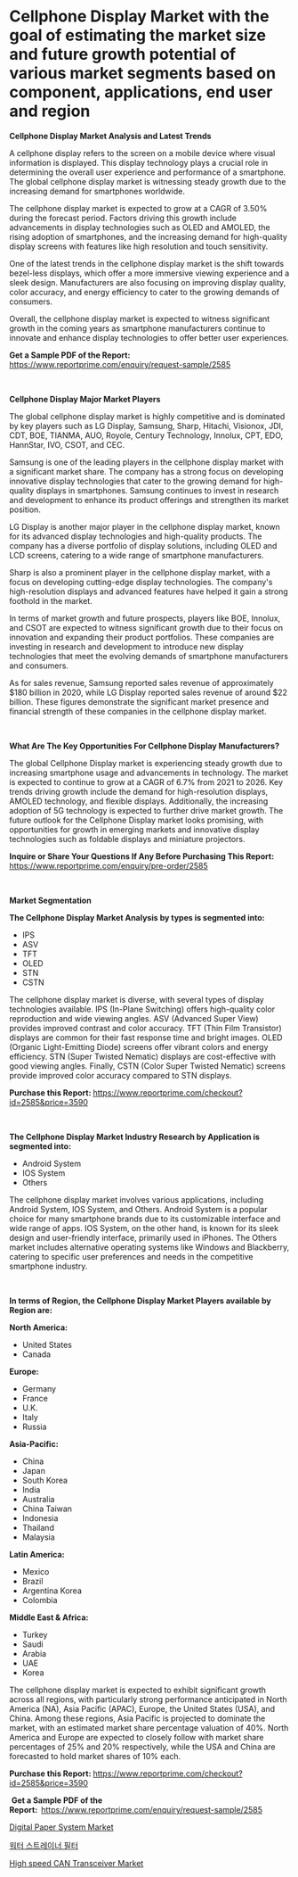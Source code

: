 <p><h1>Cellphone Display Market with the goal of estimating the market size and future growth potential of various market segments based on component, applications, end user and region</h1></p><p><strong>Cellphone Display Market Analysis and Latest Trends</strong></p>
<p><p>A cellphone display refers to the screen on a mobile device where visual information is displayed. This display technology plays a crucial role in determining the overall user experience and performance of a smartphone. The global cellphone display market is witnessing steady growth due to the increasing demand for smartphones worldwide.</p><p>The cellphone display market is expected to grow at a CAGR of 3.50% during the forecast period. Factors driving this growth include advancements in display technologies such as OLED and AMOLED, the rising adoption of smartphones, and the increasing demand for high-quality display screens with features like high resolution and touch sensitivity.</p><p>One of the latest trends in the cellphone display market is the shift towards bezel-less displays, which offer a more immersive viewing experience and a sleek design. Manufacturers are also focusing on improving display quality, color accuracy, and energy efficiency to cater to the growing demands of consumers.</p><p>Overall, the cellphone display market is expected to witness significant growth in the coming years as smartphone manufacturers continue to innovate and enhance display technologies to offer better user experiences.</p></p>
<p><strong>Get a Sample PDF of the Report:&nbsp;</strong> <a href="https://www.reportprime.com/enquiry/request-sample/2585">https://www.reportprime.com/enquiry/request-sample/2585</a></p>
<p>&nbsp;</p>
<p><strong>Cellphone Display Major Market Players</strong></p>
<p><p>The global cellphone display market is highly competitive and is dominated by key players such as LG Display, Samsung, Sharp, Hitachi, Visionox, JDI, CDT, BOE, TIANMA, AUO, Royole, Century Technology, Innolux, CPT, EDO, HannStar, IVO, CSOT, and CEC. </p><p>Samsung is one of the leading players in the cellphone display market with a significant market share. The company has a strong focus on developing innovative display technologies that cater to the growing demand for high-quality displays in smartphones. Samsung continues to invest in research and development to enhance its product offerings and strengthen its market position.</p><p>LG Display is another major player in the cellphone display market, known for its advanced display technologies and high-quality products. The company has a diverse portfolio of display solutions, including OLED and LCD screens, catering to a wide range of smartphone manufacturers.</p><p>Sharp is also a prominent player in the cellphone display market, with a focus on developing cutting-edge display technologies. The company's high-resolution displays and advanced features have helped it gain a strong foothold in the market.</p><p>In terms of market growth and future prospects, players like BOE, Innolux, and CSOT are expected to witness significant growth due to their focus on innovation and expanding their product portfolios. These companies are investing in research and development to introduce new display technologies that meet the evolving demands of smartphone manufacturers and consumers.</p><p>As for sales revenue, Samsung reported sales revenue of approximately $180 billion in 2020, while LG Display reported sales revenue of around $22 billion. These figures demonstrate the significant market presence and financial strength of these companies in the cellphone display market.</p></p>
<p>&nbsp;</p>
<p><strong>What Are The Key Opportunities For Cellphone Display Manufacturers?</strong></p>
<p><p>The global Cellphone Display market is experiencing steady growth due to increasing smartphone usage and advancements in technology. The market is expected to continue to grow at a CAGR of 6.7% from 2021 to 2026. Key trends driving growth include the demand for high-resolution displays, AMOLED technology, and flexible displays. Additionally, the increasing adoption of 5G technology is expected to further drive market growth. The future outlook for the Cellphone Display market looks promising, with opportunities for growth in emerging markets and innovative display technologies such as foldable displays and miniature projectors.</p></p>
<p><strong>Inquire or Share Your Questions If Any Before Purchasing This Report:</strong> <a href="https://www.reportprime.com/enquiry/pre-order/2585">https://www.reportprime.com/enquiry/pre-order/2585</a></p>
<p>&nbsp;</p>
<p><strong>Market Segmentation</strong></p>
<p><strong>The Cellphone Display Market Analysis by types is segmented into:</strong></p>
<p><ul><li>IPS</li><li>ASV</li><li>TFT</li><li>OLED</li><li>STN</li><li>CSTN</li></ul></p>
<p><p>The cellphone display market is diverse, with several types of display technologies available. IPS (In-Plane Switching) offers high-quality color reproduction and wide viewing angles. ASV (Advanced Super View) provides improved contrast and color accuracy. TFT (Thin Film Transistor) displays are common for their fast response time and bright images. OLED (Organic Light-Emitting Diode) screens offer vibrant colors and energy efficiency. STN (Super Twisted Nematic) displays are cost-effective with good viewing angles. Finally, CSTN (Color Super Twisted Nematic) screens provide improved color accuracy compared to STN displays.</p></p>
<p><strong>Purchase this Report:&nbsp;</strong><a href="https://www.reportprime.com/checkout?id=2585&price=3590">https://www.reportprime.com/checkout?id=2585&price=3590</a></p>
<p>&nbsp;</p>
<p><strong>The Cellphone Display Market Industry Research by Application is segmented into:</strong></p>
<p><ul><li>Android System</li><li>IOS System</li><li>Others</li></ul></p>
<p><p>The cellphone display market involves various applications, including Android System, IOS System, and Others. Android System is a popular choice for many smartphone brands due to its customizable interface and wide range of apps. IOS System, on the other hand, is known for its sleek design and user-friendly interface, primarily used in iPhones. The Others market includes alternative operating systems like Windows and Blackberry, catering to specific user preferences and needs in the competitive smartphone industry.</p></p>
<p>&nbsp;</p>
<p><strong>In terms of Region, the Cellphone Display Market Players available by Region are:</strong></p>
<p>
    <p> <strong> North America: </strong>
        <ul>
            <li>United States</li>
            <li>Canada</li>
        </ul>
        </p> 
    <p> <strong> Europe: </strong>
        <ul>
            <li>Germany</li>
            <li>France</li>
            <li>U.K.</li>
            <li>Italy</li>
            <li>Russia</li>
        </ul>
        </p> 
    <p> <strong> Asia-Pacific: </strong>
        <ul>
            <li>China</li>
            <li>Japan</li>
            <li>South Korea</li>
            <li>India</li>
            <li>Australia</li>
            <li>China Taiwan</li>
            <li>Indonesia</li>
            <li>Thailand</li>
            <li>Malaysia</li>
        </ul>
        </p> 
    <p> <strong> Latin America: </strong>
        <ul>
            <li>Mexico</li>
            <li>Brazil</li>
            <li>Argentina Korea</li>
            <li>Colombia</li>
        </ul>
        </p> 
    <p> <strong> Middle East & Africa: </strong>
        <ul>
            <li>Turkey</li>
            <li>Saudi</li>
            <li>Arabia</li>
            <li>UAE</li>
            <li>Korea</li>
        </ul>
    </p>
    </p>
<p><p>The cellphone display market is expected to exhibit significant growth across all regions, with particularly strong performance anticipated in North America (NA), Asia Pacific (APAC), Europe, the United States (USA), and China. Among these regions, Asia Pacific is projected to dominate the market, with an estimated market share percentage valuation of 40%. North America and Europe are expected to closely follow with market share percentages of 25% and 20% respectively, while the USA and China are forecasted to hold market shares of 10% each.</p></p>
<p><strong>Purchase this Report: </strong><a href="https://www.reportprime.com/checkout?id=2585&price=3590">https://www.reportprime.com/checkout?id=2585&price=3590</a></p>
<p>&nbsp;<strong>Get a Sample PDF of the Report:&nbsp;&nbsp;</strong><a href="https://www.reportprime.com/enquiry/request-sample/2585">https://www.reportprime.com/enquiry/request-sample/2585</a></p>
<p><strong></strong></p>
<p><p><a href="https://github.com/PeterParrish5/Market-Research-Report-List-4/blob/main/digital-paper-system-market.md">Digital Paper System Market</a></p><p><a href="https://medium.com/@bobbyreitenberg879562023/2024%EB%85%84%EB%B6%80%ED%84%B0-2031%EB%85%84%EA%B9%8C%EC%A7%80%EC%9D%98-%EA%B8%B0%EA%B0%84%EC%9D%84-%EC%9C%84%ED%95%9C-%EB%AC%BC-%EA%B1%B8%EB%9F%AC%EB%82%B4%EA%B8%B0-%ED%95%84%ED%84%B0-%EC%8B%9C%EC%9E%A5-%EB%B6%84%EC%84%9D-%EB%B0%8F-%ED%81%AC%EA%B8%B0-%EC%98%88%EC%B8%A1-ecb451b7e1f6">워터 스트레이너 필터</a></p><p><a href="https://medium.com/@warren.edmunds45645/high-speed-can-transceiver-market-research-report-its-history-and-forecast-2024-to-2031-36a534fffcb7">High speed CAN Transceiver Market</a></p></p>